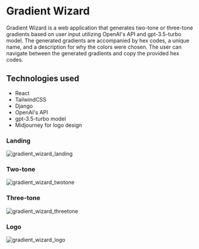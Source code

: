 # Gradient Wizard

Gradient Wizard is a web application that generates two-tone or three-tone gradients based on user input utilizing OpenAI's API and gpt-3.5-turbo model. The generated gradients are accompanied by hex codes, a unique name, and a description for why the colors were chosen. The user can navigate between the generated gradients and copy the provided hex codes.

## Technologies used

  - React
  - TailwindCSS
  - Django
  - OpenAI's API
  - gpt-3.5-turbo model
  - Midjourney for logo design
 
 ### Landing
 
![gradient_wizard_landing](https://user-images.githubusercontent.com/88216761/228373205-1550fdb7-d978-458b-bc41-48b7fb656b34.PNG)

### Two-tone

![gradient_wizard_twotone](https://user-images.githubusercontent.com/88216761/228374904-c9ca1ec6-7af4-4785-9802-d090efedaa74.PNG)

### Three-tone

![gradient_wizard_threetone](https://user-images.githubusercontent.com/88216761/228376428-d8f834e8-696d-4a0d-9d48-c39e087a775f.PNG)


### Logo

![gradient_wizard_logo](https://user-images.githubusercontent.com/88216761/228375300-48f994c4-4ba0-4d31-ba00-d3bd615a2f33.PNG)
